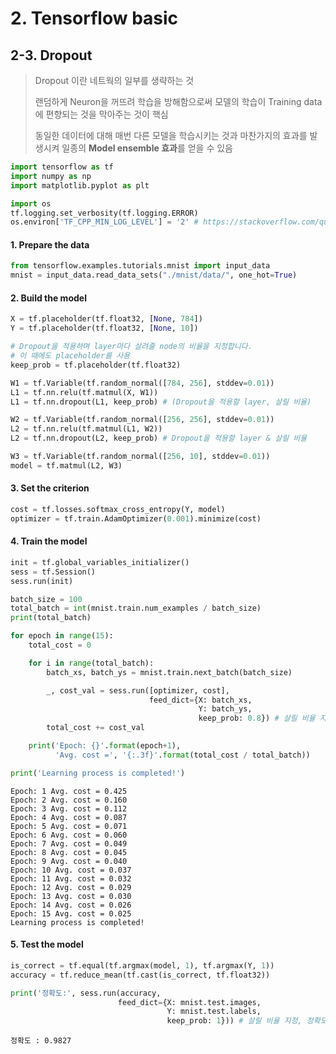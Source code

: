 # 2. Tensorflow basic

## 2-3. Dropout

> Dropout 이란 네트웍의 일부를 생략하는 것
>
> 랜덤하게 Neuron을 꺼뜨려 학습을 방해함으로써 모델의 학습이 Training data에 편향되는 것을 막아주는 것이 핵심
>
> 동일한 데이터에 대해 매번 다른 모델을 학습시키는 것과 마찬가지의 효과를 발생시켜 일종의 **Model ensemble 효과**를 얻을 수 있음

```python
import tensorflow as tf
import numpy as np
import matplotlib.pyplot as plt
```

```python
import os
tf.logging.set_verbosity(tf.logging.ERROR)
os.environ['TF_CPP_MIN_LOG_LEVEL'] = '2' # https://stackoverflow.com/questions/35911252/disable-tensorflow-debugging-information
```



#### 1. Prepare the data

```python
from tensorflow.examples.tutorials.mnist import input_data
mnist = input_data.read_data_sets("./mnist/data/", one_hot=True)
```



#### 2. Build the model

```python
X = tf.placeholder(tf.float32, [None, 784])
Y = tf.placeholder(tf.float32, [None, 10])

# Dropout을 적용하며 layer마다 살려줄 node의 비율을 지정합니다.
# 이 때에도 placeholder를 사용
keep_prob = tf.placeholder(tf.float32)

W1 = tf.Variable(tf.random_normal([784, 256], stddev=0.01))
L1 = tf.nn.relu(tf.matmul(X, W1))
L1 = tf.nn.dropout(L1, keep_prob) # (Dropout을 적용할 layer, 살릴 비율)

W2 = tf.Variable(tf.random_normal([256, 256], stddev=0.01))
L2 = tf.nn.relu(tf.matmul(L1, W2))
L2 = tf.nn.dropout(L2, keep_prob) # Dropout을 적용할 layer & 살릴 비율

W3 = tf.Variable(tf.random_normal([256, 10], stddev=0.01))
model = tf.matmul(L2, W3)
```



#### 3. Set the criterion

```python
cost = tf.losses.softmax_cross_entropy(Y, model)
optimizer = tf.train.AdamOptimizer(0.001).minimize(cost)
```



#### 4. Train the model

```python
init = tf.global_variables_initializer()
sess = tf.Session()
sess.run(init)

batch_size = 100
total_batch = int(mnist.train.num_examples / batch_size)
print(total_batch)

for epoch in range(15):
    total_cost = 0

    for i in range(total_batch):
        batch_xs, batch_ys = mnist.train.next_batch(batch_size)

        _, cost_val = sess.run([optimizer, cost],
                               feed_dict={X: batch_xs,
                                          Y: batch_ys,
                                          keep_prob: 0.8}) # 살릴 비율 지정, node 중 80%만 유지하고 20%를 train 시마다 off
        total_cost += cost_val

    print('Epoch: {}'.format(epoch+1),
          'Avg. cost =', '{:.3f}'.format(total_cost / total_batch))

print('Learning process is completed!')
```

```
Epoch: 1 Avg. cost = 0.425
Epoch: 2 Avg. cost = 0.160
Epoch: 3 Avg. cost = 0.112
Epoch: 4 Avg. cost = 0.087
Epoch: 5 Avg. cost = 0.071
Epoch: 6 Avg. cost = 0.060
Epoch: 7 Avg. cost = 0.049
Epoch: 8 Avg. cost = 0.045
Epoch: 9 Avg. cost = 0.040
Epoch: 10 Avg. cost = 0.037
Epoch: 11 Avg. cost = 0.032
Epoch: 12 Avg. cost = 0.029
Epoch: 13 Avg. cost = 0.030
Epoch: 14 Avg. cost = 0.026
Epoch: 15 Avg. cost = 0.025
Learning process is completed!
```



#### 5. Test the model

```python
is_correct = tf.equal(tf.argmax(model, 1), tf.argmax(Y, 1))
accuracy = tf.reduce_mean(tf.cast(is_correct, tf.float32))

print('정확도:', sess.run(accuracy,
                        feed_dict={X: mnist.test.images,
                                   Y: mnist.test.labels,
                                   keep_prob: 1})) # 살릴 비율 지정, 정확도를 측정하는 Test 단계에서는 전체 Node를 살려줘야 함. -> keep_prob = 1
```

`정확도 : 0.9827`


